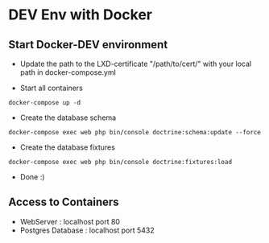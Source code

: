 # DEV Env with Docker

## Start Docker-DEV environment

- Update the path to the LXD-certificate "/path/to/cert/" with your local path in docker-compose.yml 

- Start all containers
```
docker-compose up -d
```
- Create the database schema 
```
docker-compose exec web php bin/console doctrine:schema:update --force
```
- Create the database fixtures 
```
docker-compose exec web php bin/console doctrine:fixtures:load
```
- Done :)

## Access to Containers
- WebServer : localhost port 80
- Postgres Database : localhost port 5432